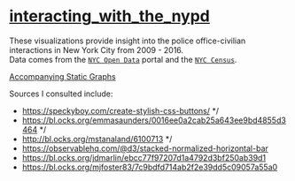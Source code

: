 # [interacting_with_the_nypd](https://natashamathur.github.io/interacting_with_stop_and_frisk/)

These visualizations provide insight into the police office-civilian interactions in New York City from 2009 - 2016.  
Data comes from the [`NYC Open Data`](https://opendata.cityofnewyork.us/) portal and the [`NYC Census`](https://www1.nyc.gov/assets/planning/download/pdf/data-maps/nyc-population/census2010/pgrhc.pdf).

[Accompanying Static Graphs](https://natashamathur.github.io/nypd_activity_visualized/)

Sources I consulted include:
* https://speckyboy.com/create-stylish-css-buttons/ */
* https://bl.ocks.org/emmasaunders/0016ee0a2cab25a643ee9bd4855d3464 */
* http://bl.ocks.org/mstanaland/6100713 */
* https://observablehq.com/@d3/stacked-normalized-horizontal-bar
* https://bl.ocks.org/jdmarlin/ebcc77f97207d1a4792d3bf250ab39d1
* https://bl.ocks.org/mjfoster83/7c9bdfd714ab2f2e39dd5c09057a55a0

